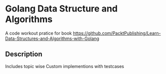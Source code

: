 # Golang Data Structure and Algorithms
A code workout pratice for book
https://github.com/PacktPublishing/Learn-Data-Structures-and-Algorithms-with-Golang

## Description
Includes topic wise Custom implementions with testcases


